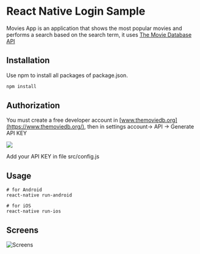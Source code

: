 # React Native Login Sample

Movies App is an application that shows the most popular movies and performs a search based on the search term, it uses [The Movie Database API](https://developers.themoviedb.org/4/getting-started/authorization)

## Installation

Use npm to install all packages of package.json.

```bash
npm install
```

## Authorization

You must create a free developer account in [www.themoviedb.org](https://www.themoviedb.org/), then in settings account-> API -> Generate API KEY

<img src="https://blogger.googleusercontent.com/img/a/AVvXsEhBh8thEmNWZ0rjP07CBRZ-DtLw5cmI1QI12G8iJgUe_Fn7bCuaLperJW4IsqkGaN5M4Esr6r1zmw88tfLTdj1_uAeSO40vDOw2HgLwmYD17Nof8AU0AgD-Y1JXG4PpPamZfTBnYiT79X8_x2LPVU0o6CKgtU0mgRhwP3Wj9u1FzOyFjLZIgFhUFkSl=s16000">

Add your API KEY in file src/config.js

## Usage

```
# for Android
react-native run-android
```

```
# for iOS
react-native run-ios
```

## Screens

<img src="https://blogger.googleusercontent.com/img/a/AVvXsEjqCHVOBzMG1xCekDx9VW1QKHc9peXNbLy4xTb-r2TnOc-jUNydpYJmUG7ut3UpvTDDA1VLSI3B1EFtL-lBmfzZhX1JB2QQNJ0x8cutf_13F1ieMkWijjNBfJeWCK0zk08MyYaDuW7Ey6j6V6__iozyBCKnCsybfJGI1PMZLubIF-dkLTkArnEvRAbG" alt="Screens">
